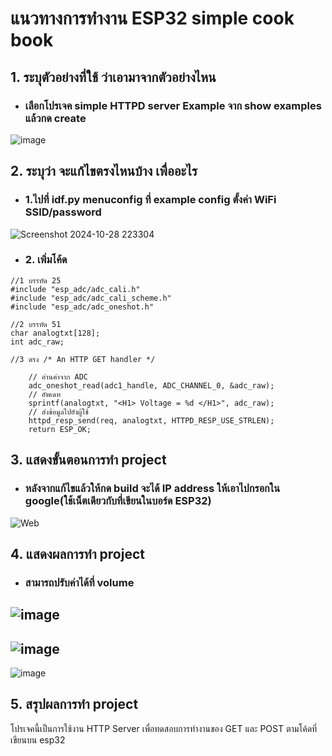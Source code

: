 # แนวทางการทำงาน ESP32 simple cook book
## 1. ระบุตัวอย่างที่ใช้ ว่าเอามาจากตัวอย่างไหน
-  ### เลือกโปรเจค simple HTTPD server Example จาก show examples แล้วกด create
![image](https://github.com/user-attachments/assets/b3331fc0-e2cc-49d4-be81-9a23e63931c4)
## 2. ระบุว่า จะแก้ไขตรงไหนบ้าง เพื่ออะไร 
- ### 1.ไปที่ idf.py menuconfig ที่ example config ตั้งค่า WiFi SSID/password

![Screenshot 2024-10-28 223304](https://github.com/user-attachments/assets/d54634cd-b4a1-4131-960f-bb31593ba6bd)

- ### 2. เพิ่มโค้ด 
```
//1 บรรทัด 25
#include "esp_adc/adc_cali.h"
#include "esp_adc/adc_cali_scheme.h"
#include "esp_adc/adc_oneshot.h"

//2 บรรทัด 51
char analogtxt[128];
int adc_raw;

//3 ตรง /* An HTTP GET handler */

    // อ่านค่าจาก ADC
    adc_oneshot_read(adc1_handle, ADC_CHANNEL_0, &adc_raw);
    // อัพเดท
    sprintf(analogtxt, "<H1> Voltage = %d </H1>", adc_raw);
    // ส่งข้อมูลไปยังผู้ใช้
    httpd_resp_send(req, analogtxt, HTTPD_RESP_USE_STRLEN);
    return ESP_OK;

```

## 3. แสดงขั้นตอนการทำ project
- ### หลังจากแก้ไขแล้วให้กด build จะได้ IP address ให้เอาไปกรอกใน google(ใช้เน็ตเดียวกับที่เขียนในบอร์ด ESP32)
![Web](https://github.com/user-attachments/assets/fe33c18e-0594-4aaf-a9e4-c8376494fbb5)

## 4. แสดงผลการทำ project
- ### สามารถปรับค่าได้ที่ volume
![image](https://github.com/user-attachments/assets/6e939ea8-41e3-4584-b504-2f957f4a8fcf)
---
![image](https://github.com/user-attachments/assets/93388447-4a93-45a5-bc2f-f5c765154b57)
---
![image](https://github.com/user-attachments/assets/be3371eb-5927-40ec-9583-34cfa5525a04)

## 5. สรุปผลการทำ project 
โปรเจคนี้เป็นการใช้งาน HTTP Server เพื่อทดสอบการทำงานของ GET และ POST ตามโค้ดที่เขียนบน esp32

